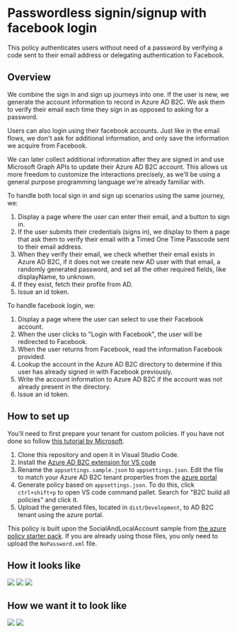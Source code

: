 # Passwordless signin/signup with facebook login

This policy authenticates users without need of a password by verifying a code sent to their email address or delegating authentication to Facebook.

## Overview

We combine the sign in and sign up journeys into one. If the user is new, we generate the account information to record in Azure AD B2C. We ask them to verify their email each time they sign in as opposed to asking for a password.

Users can also login using their facebook accounts. Just like in the email flows, we don't ask for additional information, and only save the information we acquire from Facebook.

We can later collect additional information after they are signed in and use Microsoft Graph APIs to update their Azure AD B2C account. This allows us more freedom to customize the interactions precisely, as we'll be using a general purpose programming language we're already familiar with.

To handle both local sign in and sign up scenarios using the same journey, we:

1. Display a page where the user can enter their email, and a button to sign in.
2. If the user submits their credentials (signs in), we display to them a page that ask them to verify their email with a Timed One Time Passcode sent to their email address.
3. When they verify their email, we check whether their email exists in Azure AD B2C, if it does not we create new AD user with that email, a randomly generated password, and set all the other required fields, like displayName, to unknown.
4. If they exist, fetch their profile from AD.
5. Issue an id token.

To handle facebook login, we:

1. Display a page where the user can select to use their Facebook account.
2. When the user clicks to "Login with Facebook", the user will be redirected to Facebook.
3. When the user returns from Facebook, read the information Facebook provided.
4. Lookup the account in the Azure AD B2C directory to determine if this user has already signed in with Facebook previously.
5. Write the account information to Azure AD B2C if the account was not already present in the directory.
6. Issue an id token.

## How to set up

You'll need to first prepare your tenant for custom policies. If you have not done so follow [this tutorial by Microsoft](https://learn.microsoft.com/en-us/azure/active-directory-b2c/tutorial-create-user-flows?pivots=b2c-custom-policy).
1. Clone this repository and open it in Visual Studio Code.
2. Install the [Azure AD B2C extension for VS code](https://marketplace.visualstudio.com/items?itemName=AzureADB2CTools.aadb2c)
3. Rename the `appsettings.sample.json` to `appsettings.json`. Edit the file to match your Azure AD B2C tenant properties from the [azure portal](portal.azure.com)
4. Generate policy based on `appsettings.json`. To do this, click `ctrl+shift+p` to open VS code command pallet. Search for "B2C build all policies" and click it.
5. Upload the generated files, located in `dist/Development`, to AD B2C tenant using the azure portal.

This policy is built upon the SocialAndLocalAccount sample from [the azure policy starter pack](https://github.dev/Azure-Samples/active-directory-b2c-custom-policy-starterpack). If you are already using those files, you only need to upload the `NoPassword.xml` file.


## How it looks like

![](https://storage.googleapis.com/azureb2c/blue-step-1.png)
![](https://storage.googleapis.com/azureb2c/blue-step-2.png)
![](https://storage.googleapis.com/azureb2c/blue-step-3.png)

## How we want it to look like

![](https://storage.googleapis.com/azureb2c/custom-verify.png)
![](https://storage.googleapis.com/azureb2c/custom-login.png)
